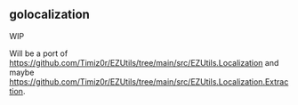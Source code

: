 ## golocalization
WIP

Will be a port of https://github.com/Timiz0r/EZUtils/tree/main/src/EZUtils.Localization and maybe https://github.com/Timiz0r/EZUtils/tree/main/src/EZUtils.Localization.Extraction. 